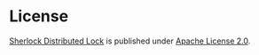 # License

[Sherlock Distributed Lock](https://github.com/coditory/sherlock-distributed-lock)
is published under [Apache License 2.0](http://www.apache.org/licenses/LICENSE-2.0).
